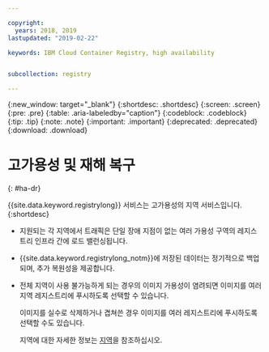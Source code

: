```yaml
---

copyright:
  years: 2018, 2019
lastupdated: "2019-02-22"

keywords: IBM Cloud Container Registry, high availability


subcollection: registry

---
```


{:new_window: target="_blank"}
{:shortdesc: .shortdesc}
{:screen: .screen}
{:pre: .pre}
{:table: .aria-labeledby="caption"}
{:codeblock: .codeblock}
{:tip: .tip}
{:note: .note}
{:important: .important}
{:deprecated: .deprecated}
{:download: .download}

# 고가용성 및 재해 복구
{: #ha-dr}

{{site.data.keyword.registrylong}} 서비스는 고가용성의 지역 서비스입니다.
{:shortdesc}

* 지원되는 각 지역에서 트래픽은 단일 장애 지점이 없는 여러 가용성 구역의 레지스트리 인프라 간에 로드 밸런싱됩니다.

* {{site.data.keyword.registrylong_notm}}에 저장된 데이터는 정기적으로 백업되며, 추가 복원성을 제공합니다.

* 전체 지역이 사용 불가능하게 되는 경우의 이미지 가용성이 염려되면 이미지를 여러 지역 레지스트리에 푸시하도록 선택할 수 있습니다.
  
  이미지를 실수로 삭제하거나 겹쳐쓴 경우 이미지를 여러 레지스트리에 푸시하도록 선택할 수도 있습니다.

  지역에 대한 자세한 정보는 [지역](/docs/services/Registry?topic=registry-registry_overview#registry_regions)을 참조하십시오.
